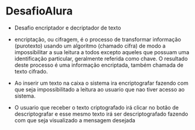 # DesafioAlura
* Desafio encriptador e decriptador de texto
  
* encriptação, ou cifragem, é o processo de transformar informação (purotexto) usando um algoritmo (chamado cifra) de modo a impossibilitar a sua leitura a todos excepto aqueles que possuam uma identificação particular, geralmente referida como chave. O resultado deste processo é uma informação encriptada, também chamada de texto cifrado.

* Ao inserir um texto na caixa o sistema ira encriptografar fazendo com que seja impossibilitado a leitura ao usuario que nao tiver acesso ao sistema.

* O usuario que receber o texto criptografado irá clicar no botão de descriptografar e esse mesmo texto irá ser descriptografado fazendo com que seja visualizado a mensagem desejada

